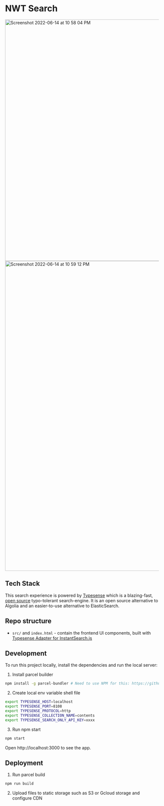 # NWT Search

<img width="791" alt="Screenshot 2022-06-14 at 10 58 04 PM" src="https://user-images.githubusercontent.com/40650158/173609791-20191c29-8e80-4582-9821-847e21d94cab.png">

<img width="1015" alt="Screenshot 2022-06-14 at 10 59 12 PM" src="https://user-images.githubusercontent.com/40650158/173609967-c44949be-65b0-4e91-acfe-9394ad893466.png">


## Tech Stack

This search experience is powered by <a href="https://typesense.org" target="_blank">Typesense</a> which is
a blazing-fast, <a href="https://github.com/typesense/typesense" target="_blank">open source</a> typo-tolerant
search-engine. It is an open source alternative to Algolia and an easier-to-use alternative to ElasticSearch.

## Repo structure

- `src/` and `index.html` - contain the frontend UI components, built with <a href="https://github.com/typesense/typesense-instantsearch-adapter" target="_blank">Typesense Adapter for InstantSearch.js</a>

## Development

To run this project locally, install the dependencies and run the local server:

1. Install parcel builder

```sh
npm install -g parcel-bundler # Need to use NPM for this: https://github.com/parcel-bundler/parcel/issues/1036#issuecomment-559982275
```

2. Create local env variable shell file

```sh
export TYPESENSE_HOST=localhost
export TYPESENSE_PORT=8108
export TYPESENSE_PROTOCOL=http
export TYPESENSE_COLLECTION_NAME=contents
export TYPESENSE_SEARCH_ONLY_API_KEY=xxxx
```

3. Run npm start
```sh
npm start
```

Open http://localhost:3000 to see the app.

## Deployment

1. Run parcel build
```sh
npm run build
```

2. Upload files to static storage such as S3 or Gcloud storage and configure CDN
